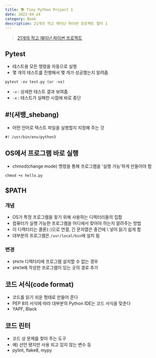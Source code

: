 ```yaml
---
title: 📚 Tiny Python Project 1
date: 2022-04-24
category: Book
description: 21개의 작고 재미난 파이썬 프로젝트 챕터 1
---
```

> [21개의 작고 재미난 파이썬 프로젝트](https://product.kyobobook.co.kr/detail/S000001952220)

## Pytest
- 테스트용 모든 명령을 자동으로 실행
- 몇 개의 테스트를 진행해서 맻 개가 성공했는지 알려줌
```
pytest -xv test.py (or -vx)
```
- `-v` : 상세한 테스트 결과 보여줌
- `-x` : 테스트가 실패한 시점에 바로 중단

## #!(셔뱅_shebang)
- 어떤 언어로 텍스트 파일을 실행할지 지정해 주는 것
```
#! /usr/bin/env/python3
```

## OS에서 프로그램 바로 실행
- chmod(change mode) 명령을 통해 프로그램을 '실행 가능'하게 만들어야 함
```commandline
chmod +x hello.py
```

## $PATH
### 개념
- OS가 특정 프로그램을 찾기 위해 사용하는 디렉터리들의 집합
- 컴퓨터가 실행 가능한 프로그램을 어디에서 찾아야 하는지 알려주는 방법
- 이 디렉터리는 콜론(`:`)으로 연결, 긴 문자열은 중간에 \ 넣어 읽기 쉽게 함
- 대부분의 프로그램은 `/usr/local/bin`에 설치 됨
### 변경
- `$PATH` 디렉터리에 프로그램 설치할 수 없는 경우
- `$PATH`에 작성한 프로그램이 있는 곳의 경로 추가

## 코드 서식(code format)
- 코드를 읽기 쉬운 형태로 만들어 준다
- PEP 8의 서식에 따라 대부분의 Python IDE는 코드 서식을 맞춘다
- YAPF, Black

## 코드 린터
- 코드 상 문제를 찾아 주는 도구
- 예) 선언 됐지만 사용 되고 있지 않는 변수 등
- pylint, flake8, mypy
